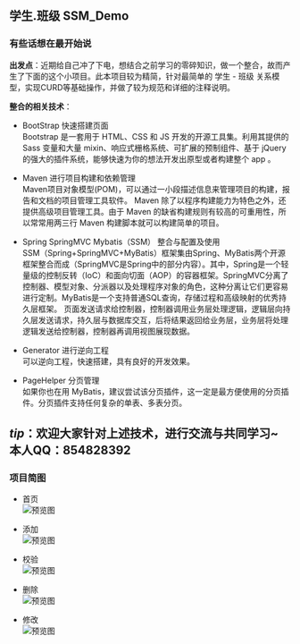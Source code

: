 ## 学生.班级 SSM_Demo 


### 有些话想在最开始说

**出发点**：近期给自己冲了下电，想结合之前学习的零碎知识，做一个整合，故而产生了下面的这个小项目。此本项目较为精简，针对最简单的 学生 - 班级 关系模型，实现CURD等基础操作，并做了较为规范和详细的注释说明。

**整合的相关技术**：
- BootStrap 快速搭建页面  
  Bootstrap 是一套用于 HTML、CSS 和 JS 开发的开源工具集。利用其提供的 Sass 变量和大量 mixin、响应式栅格系统、可扩展的预制组件、基于 jQuery 的强大的插件系统，能够快速为你的想法开发出原型或者构建整个 app 。

- Maven 进行项目构建和依赖管理  
  Maven项目对象模型(POM)，可以通过一小段描述信息来管理项目的构建，报告和文档的项目管理工具软件。
  Maven 除了以程序构建能力为特色之外，还提供高级项目管理工具。由于 Maven 的缺省构建规则有较高的可重用性，所以常常用两三行 Maven 构建脚本就可以构建简单的项目。

- Spring  SpringMVC  Mybatis（SSM） 整合与配置及使用  
  SSM（Spring+SpringMVC+MyBatis）框架集由Spring、MyBatis两个开源框架整合而成（SpringMVC是Spring中的部分内容）。其中，Spring是一个轻量级的控制反转（IoC）和面向切面（AOP）的容器框架。SpringMVC分离了控制器、模型对象、分派器以及处理程序对象的角色，这种分离让它们更容易进行定制。MyBatis是一个支持普通SQL查询，存储过程和高级映射的优秀持久层框架。
  页面发送请求给控制器，控制器调用业务层处理逻辑，逻辑层向持久层发送请求，持久层与数据库交互，后将结果返回给业务层，业务层将处理逻辑发送给控制器，控制器再调用视图展现数据。

- Generator  进行逆向工程  
  可以逆向工程，快速搭建，具有良好的开发效果。

- PageHelper 分页管理  
  如果你也在用 MyBatis，建议尝试该分页插件，这一定是最方便使用的分页插件。分页插件支持任何复杂的单表、多表分页。

*tip*：欢迎大家针对上述技术，进行交流与共同学习~   本人QQ：854828392
---

### 项目简图

- 首页  
![预览图](https://github.com/Zhangxuan-Xing/SSM_Demo/blob/master/Picture/FirstPage.png)

- 添加  
![预览图](https://github.com/Zhangxuan-Xing/SSM_Demo/blob/master/Picture/Creat.png)

- 校验  
![预览图](https://github.com/Zhangxuan-Xing/SSM_Demo/blob/master/Picture/Validate.png)

- 删除  
![预览图](https://github.com/Zhangxuan-Xing/SSM_Demo/blob/master/Picture/Delete.png)

- 修改  
![预览图](https://github.com/Zhangxuan-Xing/SSM_Demo/blob/master/Picture/Update.png)
